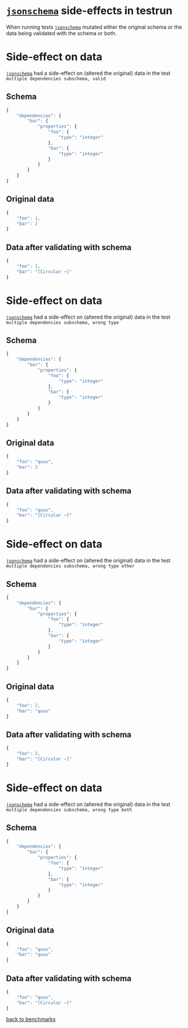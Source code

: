 # [`jsonschema`](https://github.com/tdegrunt/jsonschema) side-effects in testrun

When running tests [`jsonschema`](https://github.com/tdegrunt/jsonschema) mutated either the original schema or the data being validated with the schema or both.


# Side-effect on data
[`jsonschema`](https://github.com/tdegrunt/jsonschema) had a side-effect on (altered the original) data in the test `multiple dependencies subschema, valid`
## Schema
```js
{
	"dependencies": {
		"bar": {
			"properties": {
				"foo": {
					"type": "integer"
				},
				"bar": {
					"type": "integer"
				}
			}
		}
	}
}
```
## Original data
```js
{
	"foo": 1,
	"bar": 2
}
```
## Data after validating with schema
```js
{
	"foo": 1,
	"bar": "[Circular ~]"
}
```

# Side-effect on data
[`jsonschema`](https://github.com/tdegrunt/jsonschema) had a side-effect on (altered the original) data in the test `multiple dependencies subschema, wrong type`
## Schema
```js
{
	"dependencies": {
		"bar": {
			"properties": {
				"foo": {
					"type": "integer"
				},
				"bar": {
					"type": "integer"
				}
			}
		}
	}
}
```
## Original data
```js
{
	"foo": "quux",
	"bar": 2
}
```
## Data after validating with schema
```js
{
	"foo": "quux",
	"bar": "[Circular ~]"
}
```

# Side-effect on data
[`jsonschema`](https://github.com/tdegrunt/jsonschema) had a side-effect on (altered the original) data in the test `multiple dependencies subschema, wrong type other`
## Schema
```js
{
	"dependencies": {
		"bar": {
			"properties": {
				"foo": {
					"type": "integer"
				},
				"bar": {
					"type": "integer"
				}
			}
		}
	}
}
```
## Original data
```js
{
	"foo": 2,
	"bar": "quux"
}
```
## Data after validating with schema
```js
{
	"foo": 2,
	"bar": "[Circular ~]"
}
```

# Side-effect on data
[`jsonschema`](https://github.com/tdegrunt/jsonschema) had a side-effect on (altered the original) data in the test `multiple dependencies subschema, wrong type both`
## Schema
```js
{
	"dependencies": {
		"bar": {
			"properties": {
				"foo": {
					"type": "integer"
				},
				"bar": {
					"type": "integer"
				}
			}
		}
	}
}
```
## Original data
```js
{
	"foo": "quux",
	"bar": "quux"
}
```
## Data after validating with schema
```js
{
	"foo": "quux",
	"bar": "[Circular ~]"
}
```

[back to benchmarks](https://github.com/Muscula/json-schema-benchmark)
